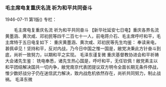 ### 毛主席电复重庆名流  祈为和平共同奋斗

1946-07-11
第1版()
专栏：

　　毛主席电复重庆名流
    祈为和平共同奋斗
    【新华社延安七日电】重庆各界名流黄墨涵、黄次咸、邓初民等四千二百七十一人，前电蒋介石、毛主席呼吁和平，毛主席特于五日电复如下：
    重庆黄墨涵、黄次咸、邓初民等先生均鉴：
    奉读来电，甚佩卓见！坚持和平，反对内战，乃今日中国之惟一国是，敝党决秉此方针奋斗到底，尚祈一致努力，以期和平之实现。
                                              毛泽东谨复微
    重庆基督教协进会和平祈祷大会诸先生鉴：
    铣电奉悉，诸先生热心国是，呼吁和平，无任钦佩！敝党素主以和平团结解决国共一切内争，敝党南京代表团提议双方明令全面长期无条件停战，惟少数好战分子仍在迷信武力解决，致内战危机依然存在，尚祈共同努力，制止战祸。
                                                      毛泽东微
